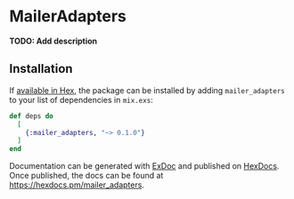 # MailerAdapters

**TODO: Add description**

## Installation

If [available in Hex](https://hex.pm/docs/publish), the package can be installed
by adding `mailer_adapters` to your list of dependencies in `mix.exs`:

```elixir
def deps do
  [
    {:mailer_adapters, "~> 0.1.0"}
  ]
end
```

Documentation can be generated with [ExDoc](https://github.com/elixir-lang/ex_doc)
and published on [HexDocs](https://hexdocs.pm). Once published, the docs can
be found at <https://hexdocs.pm/mailer_adapters>.

